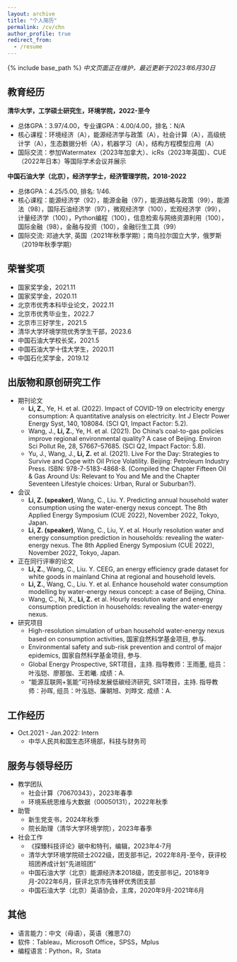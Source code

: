 ```yaml
---
layout: archive
title: "个人简历"
permalink: /cv/chn
author_profile: true
redirect_from:
  - /resume
---
```


{% include base_path %}
*中文页面正在维护，最近更新于2023年6月30日*

教育经历
------
**清华大学，工学硕士研究生，环境学院，2022-至今**
* 总体GPA：3.97/4.00，专业课GPA：4.00/4.00，排名：N/A
* 核心课程：环境经济（A），能源经济学与政策（A），社会计算（A），高级统计学（A），生态数据分析（A），机器学习（A），结构方程模型应用（A）
* 国际交流：参加Watermatex（2023年加拿大）、icRs（2023年英国）、CUE（2022年日本）等国际学术会议并展示

**中国石油大学（北京），经济学学士，经济管理学院，2018-2022**
* 总体GPA：4.25/5.00, 排名: 1/46.
* 核心课程：能源经济学（92），能源金融（97），能源战略与政策（99），能源法（98），国际石油经济学（97），微观经济学（100），宏观经济学（99），计量经济学（100），Python编程（100），信息检索与网络资源利用（100），国际金融（98），金融与投资（100），金融衍生工具（99）
* 国际交流: 邓迪大学, 英国（2021年秋季学期）；南乌拉尔国立大学，俄罗斯（2019年秋季学期）


荣誉奖项
------
* 国家奖学金，2021.11
* 国家奖学金，2020.11
* 北京市优秀本科毕业论文，2022.11
* 北京市优秀毕业生，2022.7
* 北京市三好学生，2021.5
* 清华大学环境学院优秀学生干部，2023.6
* 中国石油大学校长奖，2021.5
* 中国石油大学十佳大学生，2020.11
* 中国石化奖学金，2019.12


出版物和原创研究工作
------
* 期刊论文  
    * **Li, Z.**, Ye, H. et al. (2022). Impact of COVID-19 on electricity energy consumption: A quantitative analysis on electricity. Int J Electr Power Energy Syst, 140, 108084. (SCI Q1, Impact Factor: 5.2).  
    * Wang, J., **Li, Z.**, Ye, H. et al. (2021). Do China’s coal-to-gas policies improve regional environmental quality? A case of Beijing. Environ Sci Pollut Re, 28, 57667–57685. (SCI Q2, Impact Factor: 5.8).  
    * Yu, J., Wang, J., **Li, Z.** et al. (2021). Live For the Day: Strategies to Survive and Cope with Oil Price Volatility. Beijing: Petroleum Industry Press. ISBN: 978-7-5183-4868-8. (Compiled the Chapter Fifteen Oil & Gas Around Us: Relevant to You and Me and the Chapter Seventeen Lifestyle choices: Urban, Rural or Suburban?).
* 会议
    * **Li, Z. (speaker)**, Wang, C., Liu. Y. Predicting annual household water consumption using the water-energy nexus concept. The 8th Applied Energy Symposium (CUE 2022), November 2022, Tokyo, Japan.  
    * **Li, Z. (speaker)**, Wang, C., Liu, Y. et al. Hourly resolution water and energy consumption prediction in households: revealing the water-energy nexus. The 8th Applied Energy Symposium (CUE 2022), November 2022, Tokyo, Japan.
* 正在同行评审的论文
    * **Li, Z.**, Wang, C., Liu. Y. CEEG, an energy efficiency grade dataset for white goods in mainland China at regional and household levels.
    * **Li, Z.**, Wang, C., Liu. Y. et al. Enhance household water consumption modelling by water-energy nexus concept: a case of Beijing, China.
    * Wang, C., Ni, X., **Li, Z.** et al. Hourly resolution water and energy consumption prediction in households: revealing the water-energy nexus.
* 研究项目
    * High-resolution simulation of urban household water-energy nexus based on consumption activities, 国家自然科学基金项目, 参与.
    * Environmental safety and sub-risk prevention and control of major epidemics, 国家自然科学基金项目, 参与.
    * Global Energy Prospective, SRT项目，主持. 指导教师：王雨墨, 组员：叶泓铠、廖那伽、王若曦. 成绩：A.
    * “能源互联网+氢能”可持续发展低碳经济研究, SRT项目，主持. 指导教师：孙晖, 组员：叶泓铠、廉朝旭、刘晔文. 成绩：A.

工作经历
------
* Oct.2021 - Jan.2022: Intern
  * 中华人民共和国生态环境部，科技与财务司

服务与领导经历
------
* 教学团队
  * 社会计算（70670343），2023年春季
  * 环境系统思维与大数据（00050131），2022年秋季
* 助管
  * 新生党支书，2024年秋季
  * 院长助理（清华大学环境学院），2023年春季
* 社会工作
  * 《探臻科技评论》碳中和特刊，编辑，2023年4-7月
  * 清华大学环境学院硕士2022级，团支部书记，2022年8月-至今，获评校班团养成计划“先进班团”
  * 中国石油大学（北京）能源经济本2018级，团支部书记，2018年9月-2022年6月，获评北京市先锋杯优秀团支部
  * 中国石油大学（北京）英语协会，主席，2020年9月-2021年6月

其他
------
* 语言能力：中文（母语），英语（雅思7.0）
* 软件：Tableau，Microsoft Office，SPSS，Mplus
* 编程语言：Python，R，Stata
